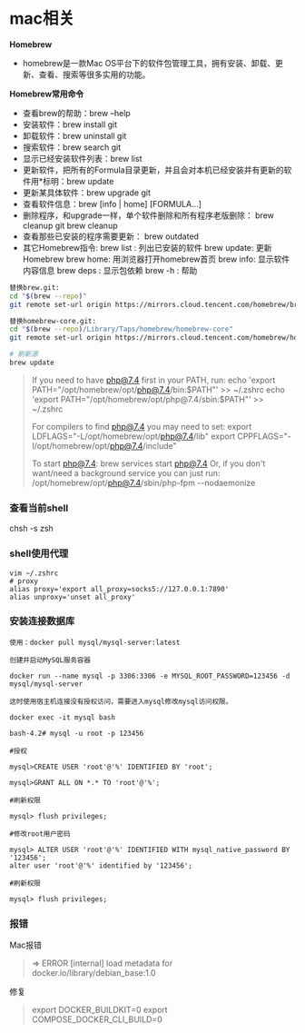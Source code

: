 # mac相关

**Homebrew**

- homebrew是一款Mac OS平台下的软件包管理工具，拥有安装、卸载、更新、查看、搜索等很多实用的功能。

**Homebrew常用命令**

- 查看brew的帮助：brew –help
- 安装软件：brew install git
- 卸载软件：brew uninstall git
- 搜索软件：brew search git
- 显示已经安装软件列表：brew list
- 更新软件，把所有的Formula目录更新，并且会对本机已经安装并有更新的软件用*标明：brew update
- 更新某具体软件：brew upgrade git
- 查看软件信息：brew [info | home] [FORMULA...]
- 删除程序，和upgrade一样，单个软件删除和所有程序老版删除：
  brew cleanup git
  brew cleanup
- 查看那些已安装的程序需要更新：
  brew outdated
- 其它Homebrew指令:
  brew list : 列出已安装的软件
  brew update: 更新Homebrew
  brew home: 用浏览器打开homebrew首页
  brew info: 显示软件内容信息
  brew deps : 显示包依赖
  brew -h : 帮助

```bash
替换brew.git:
cd "$(brew --repo)"
git remote set-url origin https://mirrors.cloud.tencent.com/homebrew/brew.git

替换homebrew-core.git:
cd "$(brew --repo)/Library/Taps/homebrew/homebrew-core"
git remote set-url origin https://mirrors.cloud.tencent.com/homebrew/homebrew-core.git

# 刷新源
brew update
```

> If you need to have php@7.4 first in your PATH, run:
>   echo 'export PATH="/opt/homebrew/opt/php@7.4/bin:$PATH"' >> ~/.zshrc
>   echo 'export PATH="/opt/homebrew/opt/php@7.4/sbin:$PATH"' >> ~/.zshrc
>
> For compilers to find php@7.4 you may need to set:
>   export LDFLAGS="-L/opt/homebrew/opt/php@7.4/lib"
>   export CPPFLAGS="-I/opt/homebrew/opt/php@7.4/include"
>
>
> To start php@7.4:
>   brew services start php@7.4
> Or, if you don't want/need a background service you can just run:
>   /opt/homebrew/opt/php@7.4/sbin/php-fpm --nodaemonize

### 查看当前shell

chsh -s zsh

### shell使用代理

```shell
vim ~/.zshrc
# proxy
alias proxy='export all_proxy=socks5://127.0.0.1:7890'
alias unproxy='unset all_proxy'
```



### 安装连接数据库

```shell
使用：docker pull mysql/mysql-server:latest

创建并启动MySQL服务容器

docker run --name mysql -p 3306:3306 -e MYSQL_ROOT_PASSWORD=123456 -d mysql/mysql-server

这时使用宿主机连接没有授权访问，需要进入mysql修改mysql访问权限。

docker exec -it mysql bash

bash-4.2# mysql -u root -p 123456

#授权

mysql>CREATE USER 'root'@'%' IDENTIFIED BY 'root';

mysql>GRANT ALL ON *.* TO 'root'@'%';

#刷新权限

mysql> flush privileges;

#修改root用户密码

mysql> ALTER USER 'root'@'%' IDENTIFIED WITH mysql_native_password BY '123456';
alter user 'root'@'%' identified by '123456';

#刷新权限

mysql> flush privileges;
```

### 报错

Mac报错

>  => ERROR [internal] load metadata for docker.io/library/debian_base:1.0

修复

> export DOCKER_BUILDKIT=0
> export COMPOSE_DOCKER_CLI_BUILD=0

